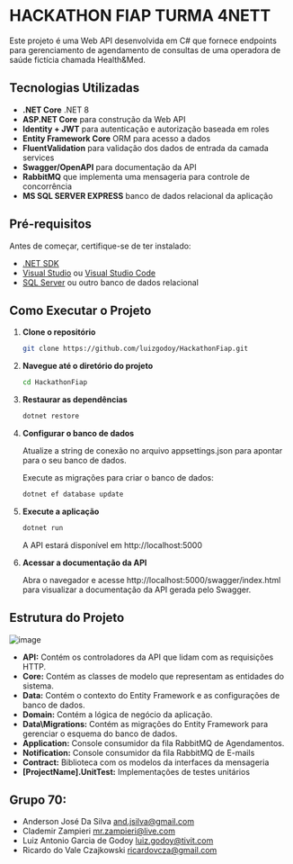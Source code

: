 # HACKATHON FIAP TURMA 4NETT

Este projeto é uma Web API desenvolvida em C# que fornece endpoints para gerenciamento de agendamento de consultas de uma operadora de saúde fictícia chamada Health&Med.

## Tecnologias Utilizadas

- **.NET Core** .NET 8
- **ASP.NET Core** para construção da Web API
- **Identity + JWT** para autenticação e autorização baseada em roles
- **Entity Framework Core** ORM para acesso a dados
- **FluentValidation** para validação dos dados de entrada da camada services
- **Swagger/OpenAPI** para documentação da API
- **RabbitMQ** que implementa uma mensageria para controle de concorrência
- **MS SQL SERVER EXPRESS** banco de dados relacional da aplicação

## Pré-requisitos

Antes de começar, certifique-se de ter instalado:

- [.NET SDK](https://dotnet.microsoft.com/download)
- [Visual Studio](https://visualstudio.microsoft.com/) ou [Visual Studio Code](https://code.visualstudio.com/)
- [SQL Server](https://www.microsoft.com/pt-br/sql-server/sql-server-downloads) ou outro banco de dados relacional

## Como Executar o Projeto

1. **Clone o repositório**

   ```bash
   git clone https://github.com/luizgodoy/HackathonFiap.git

2. **Navegue até o diretório do projeto**

   ```bash
   cd HackathonFiap

3. **Restaurar as dependências**

   ```bash
   dotnet restore
   ```
   
4. **Configurar o banco de dados**

   Atualize a string de conexão no arquivo appsettings.json para apontar para o seu banco de dados.

   Execute as migrações para criar o banco de dados: 
   
   ```bash
   dotnet ef database update
   ```
   
5. **Execute a aplicação**

   ```bash
   dotnet run
   ```
   
   A API estará disponível em http://localhost:5000   

6. **Acessar a documentação da API**

   Abra o navegador e acesse http://localhost:5000/swagger/index.html para visualizar a documentação da API gerada pelo Swagger.   
   
## Estrutura do Projeto

![image](https://github.com/user-attachments/assets/7a54de39-fadf-4f64-aaaa-42a5ff3ab9bd)


   - **API:** Contém os controladores da API que lidam com as requisições HTTP.   
   - **Core:** Contém as classes de modelo que representam as entidades do sistema.   
   - **Data:** Contém o contexto do Entity Framework e as configurações de banco de dados.   
   - **Domain:** Contém a lógica de negócio da aplicação.   
   - **Data\Migrations:** Contém as migrações do Entity Framework para gerenciar o esquema do banco de dados.   
   - **Application:** Console consumidor da fila RabbitMQ de Agendamentos.
   - **Notification:** Console consumidor da fila RabbitMQ de E-mails
   - **Contract:** Biblioteca com os modelos da interfaces da mensageria
   - **[ProjectName].UnitTest:** Implementações de testes unitários

## Grupo 70:   

- Anderson José Da Silva
and.jsilva@gmail.com
- Clademir Zampieri
mr.zampieri@live.com 
- Luiz Antonio Garcia de Godoy
luiz.godoy@tivit.com
- Ricardo do Vale Czajkowski
ricardovcza@gmail.com
